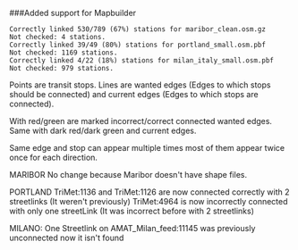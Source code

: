 ###Added support for Mapbuilder

    Correctly linked 530/789 (67%) stations for maribor_clean.osm.gz
    Not checked: 4 stations.
    Correctly linked 39/49 (80%) stations for portland_small.osm.pbf
    Not checked: 1169 stations.
    Correctly linked 4/22 (18%) stations for milan_italy_small.osm.pbf
    Not checked: 979 stations.

Points are transit stops.
Lines are wanted edges (Edges to which stops should be connected) and current edges (Edges to which stops are connected).

With red/green are marked incorrect/correct connected wanted edges.
Same with dark red/dark green and current edges.

Same edge and stop can appear multiple times most of them appear twice once for each direction.

MARIBOR
No change because Maribor doesn't have shape files.

PORTLAND
TriMet:1136 and TriMet:1126 are now connected correctly with 2 streetlinks (It weren't previously)
TriMet:4964 is now incorrectly connected with only one streetLink (It was incorrect before with 2 streetlinks)

MILANO:
One Streetlink on AMAT_Milan_feed:11145 was previously unconnected now it isn't found
